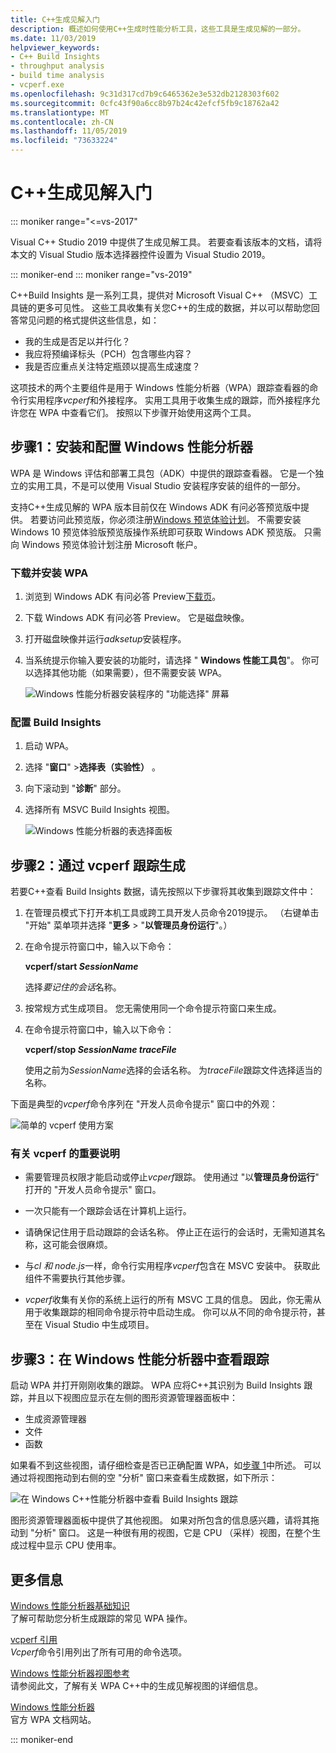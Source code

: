 ```yaml
---
title: C++生成见解入门
description: 概述如何使用C++生成时性能分析工具，这些工具是生成见解的一部分。
ms.date: 11/03/2019
helpviewer_keywords:
- C++ Build Insights
- throughput analysis
- build time analysis
- vcperf.exe
ms.openlocfilehash: 9c31d317cd7b9c6465362e3e532db2128303f602
ms.sourcegitcommit: 0cfc43f90a6cc8b97b24c42efcf5fb9c18762a42
ms.translationtype: MT
ms.contentlocale: zh-CN
ms.lasthandoff: 11/05/2019
ms.locfileid: "73633224"
---
```

# <a name="get-started-with-c-build-insights"></a>C++生成见解入门

::: moniker range="<=vs-2017"

Visual C++ Studio 2019 中提供了生成见解工具。 若要查看该版本的文档，请将本文的 Visual Studio 版本选择器控件设置为 Visual Studio 2019。

::: moniker-end
::: moniker range="vs-2019"

C++Build Insights 是一系列工具，提供对 Microsoft Visual C++ （MSVC）工具链的更多可见性。 这些工具收集有关您C++的生成的数据，并以可以帮助您回答常见问题的格式提供这些信息，如：

- 我的生成是否足以并行化？
- 我应将预编译标头（PCH）包含哪些内容？
- 我是否应重点关注特定瓶颈以提高生成速度？

这项技术的两个主要组件是用于 Windows 性能分析器（WPA）跟踪查看器的命令行实用程序*vcperf*和外接程序。 实用工具用于收集生成的跟踪，而外接程序允许您在 WPA 中查看它们。 按照以下步骤开始使用这两个工具。

## <a name="step-1-install-and-configure-windows-performance-analyzer"></a>步骤1：安装和配置 Windows 性能分析器

WPA 是 Windows 评估和部署工具包（ADK）中提供的跟踪查看器。 它是一个独立的实用工具，不是可以使用 Visual Studio 安装程序安装的组件的一部分。

支持C++生成见解的 WPA 版本目前仅在 Windows ADK 有问必答预览版中提供。 若要访问此预览版，你必须注册[Windows 预览体验计划](https://insider.windows.com)。 不需要安装 Windows 10 预览体验版预览版操作系统即可获取 Windows ADK 预览版。 只需向 Windows 预览体验计划注册 Microsoft 帐户。

### <a name="to-download-and-install-wpa"></a>下载并安装 WPA

1. 浏览到 Windows ADK 有问必答 Preview[下载页](https://www.microsoft.com/software-download/windowsinsiderpreviewADK)。

1. 下载 Windows ADK 有问必答 Preview。 它是磁盘映像。

1. 打开磁盘映像并运行*adksetup*安装程序。

1. 当系统提示你输入要安装的功能时，请选择 " **Windows 性能工具包**"。 你可以选择其他功能（如果需要），但不需要安装 WPA。

   ![Windows 性能分析器安装程序的 "功能选择" 屏幕](media/wpa-installation.png)

### <a name="configuration-steps"></a>配置 Build Insights

1. 启动 WPA。

1. 选择 "**窗口**" >**选择表（实验性）** 。

1. 向下滚动到 "**诊断**" 部分。

1. 选择所有 MSVC Build Insights 视图。

   ![Windows 性能分析器的表选择面板](media/wpa-configuration.png)

## <a name="step-2-trace-your-build-with-vcperfexe"></a>步骤2：通过 vcperf 跟踪生成

若要C++查看 Build Insights 数据，请先按照以下步骤将其收集到跟踪文件中：

1. 在管理员模式下打开本机工具或跨工具开发人员命令2019提示。 （右键单击 "开始" 菜单项并选择 "**更多** > "**以管理员身份运行**"。）

1. 在命令提示符窗口中，输入以下命令：

   **vcperf/start _SessionName_**

   选择*要记住的会话*名称。

1. 按常规方式生成项目。 您无需使用同一个命令提示符窗口来生成。

1. 在命令提示符窗口中，输入以下命令：

   **vcperf/stop _SessionName_ _traceFile_**

   使用之前为*SessionName*选择的会话名称。 为*traceFile*跟踪文件选择适当的名称。

下面是典型的*vcperf*命令序列在 "开发人员命令提示" 窗口中的外观：

![简单的 vcperf 使用方案](media/vcperf-simple-usage.png)

### <a name="important-notes-about-vcperfexe"></a>有关 vcperf 的重要说明

- 需要管理员权限才能启动或停止*vcperf*跟踪。 使用通过 "以**管理员身份运行**" 打开的 "开发人员命令提示" 窗口。

- 一次只能有一个跟踪会话在计算机上运行。

- 请确保记住用于启动跟踪的会话名称。 停止正在运行的会话时，无需知道其名称，这可能会很麻烦。

- 与*cl* *和 node.js*一样，命令行实用程序*vcperf*包含在 MSVC 安装中。 获取此组件不需要执行其他步骤。

- *vcperf*收集有关你的系统上运行的所有 MSVC 工具的信息。 因此，你无需从用于收集跟踪的相同命令提示符中启动生成。 你可以从不同的命令提示符，甚至在 Visual Studio 中生成项目。

## <a name="step-3-view-your-trace-in-windows-performance-analyzer"></a>步骤3：在 Windows 性能分析器中查看跟踪

启动 WPA 并打开刚刚收集的跟踪。 WPA 应将C++其识别为 Build Insights 跟踪，并且以下视图应显示在左侧的图形资源管理器面板中：

- 生成资源管理器
- 文件
- 函数

如果看不到这些视图，请仔细检查是否已正确配置 WPA，如[步骤 1](#configuration-steps)中所述。 可以通过将视图拖动到右侧的空 "分析" 窗口来查看生成数据，如下所示：

![在 Windows C++性能分析器中查看 Build Insights 跟踪](media/wpa-viewing-trace.gif)

图形资源管理器面板中提供了其他视图。 如果对所包含的信息感兴趣，请将其拖动到 "分析" 窗口。 这是一种很有用的视图，它是 CPU （采样）视图，在整个生成过程中显示 CPU 使用率。

## <a name="more-information"></a>更多信息

[Windows 性能分析器基础知识](wpa-basics.md)\
了解可帮助您分析生成跟踪的常见 WPA 操作。

[vcperf 引用](vcperf-reference.md)\
*Vcperf*命令引用列出了所有可用的命令选项。

[Windows 性能分析器视图参考](wpa-views-reference.md)\
请参阅此文，了解有关 WPA C++中的生成见解视图的详细信息。

[Windows 性能分析器](/windows-hardware/test/wpt/windows-performance-analyzer)\
官方 WPA 文档网站。

::: moniker-end
